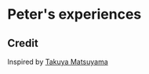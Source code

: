 # Peter's experiences


## Credit

Inspired by [Takuya Matsuyama](https://github.com/craftzdog/craftzdog-uses)

